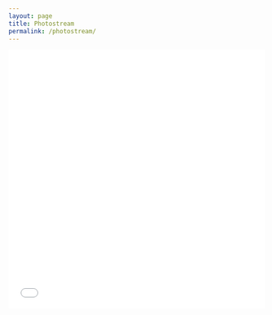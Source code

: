 ```yaml
---
layout: page
title: Photostream
permalink: /photostream/
---
```


<div style='position: relative; padding-bottom: 101%; height: 0; overflow: hidden;'><iframe id='iframe' src='//flickrit.com/slideshowholder.php?height=100&size=big&speed=4&count=249&userId=51587788@N07&caption=on&credit=1&trans=1&theme=1&thumbnails=0&transition=0&layoutType=responsive&sort=0' scrolling='no' frameborder='0'style='width:100%; height:100%; position: absolute; top:0; left:0;' ></iframe></div>

